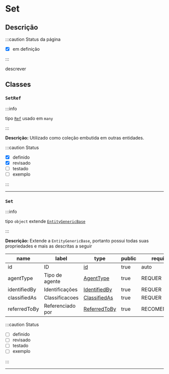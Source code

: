 # Set

## Descrição

:::caution Status da página

- [x] em definição

:::

descrever

## Classes

### `SetRef`

:::info

tipo [`Ref`](../metadata#ref) usado em `many`

:::

**Descrição:** Utilizado como coleção embutida em outras entidades.

:::caution Status

- [x] definido
- [x] revisado
- [ ] testado
- [ ] exemplo

:::

---

### `Set`

:::info

tipo `object` extende [`EntityGenericBase`](generic#entitygenericbase)

:::

**Descrição:** Extende a `EntityGenericBase`, portanto possui todas suas propriedades e mais as descritas a seguir

| name         | label            | type                                     | public | required     |
| ------------ | ---------------- | ---------------------------------------- | ------ | ------------ |
| id           | ID               | [id](../metadata#id)                     | true   | auto         |
| agentType    | Tipo de agente   | [AgentType](../metadata#agenttype)       | true   | REQUER       |
| identifiedBy | Identificações   | [IdentifiedBy](../metadata#identifiedby) | true   | REQUER       |
| classifiedAs | Classificacoes   | [ClassifiedAs](../metadata#classifiedas) | true   | REQUER       |
| referredToBy | Referenciado por | [ReferredToBy](../metadata#referredtoby) | true   | RECOMENDÁVEL |

:::caution Status

- [ ] definido
- [ ] revisado
- [ ] testado
- [ ] exemplo

:::

---
